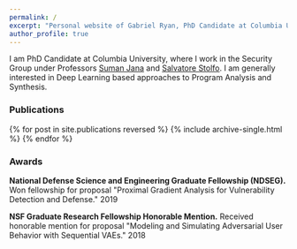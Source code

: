 ```yaml
---
permalink: /
excerpt: "Personal website of Gabriel Ryan, PhD Candidate at Columbia University studying applications of Deep Learning to Cybersecurity."
author_profile: true
---
```


I am PhD Candidate at Columbia University, where I work in the Security Group under Professors [Suman Jana](http://www.cs.columbia.edu/~suman/) and [Salvatore Stolfo](https://salvatorestolfo.com/). I am generally interested in Deep Learning based approaches to Program Analysis and Synthesis.

### Publications

{% for post in site.publications reversed %}
  {% include archive-single.html %}
{% endfor %}

### Awards
<b>National Defense Science and Engineering Graduate Fellowship (NDSEG).</b> Won fellowship for proposal "Proximal Gradient Analysis for Vulnerability Detection and Defense." 2019

<b>NSF Graduate Research Fellowship Honorable Mention.</b> Received honorable mention for proposal "Modeling and Simulating Adversarial User Behavior with Sequential VAEs." 2018
